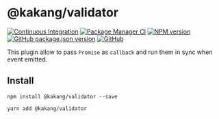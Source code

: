 # @kakang/validator

[![Continuous Integration](https://github.com/kaka-repo/validator/actions/workflows/ci.yml/badge.svg)](https://github.com/kaka-repo/validator/actions/workflows/ci.yml)
[![Package Manager CI](https://github.com/kaka-repo/validator/actions/workflows/package-manager-ci.yml/badge.svg)](https://github.com/kaka-repo/validator/actions/workflows/package-manager-ci.yml)
[![NPM version](https://img.shields.io/npm/v/@kakang/validator.svg?style=flat)](https://www.npmjs.com/package/@kakang/validator)
[![GitHub package.json version](https://img.shields.io/github/package-json/v/kaka-repo/validator)](https://github.com/kaka-repo/validator)
[![GitHub](https://img.shields.io/github/license/kaka-repo/validator)](https://github.com/kaka-repo/validator)

This plugin allow to pass `Promise` as `callback` and run them in sync when event emitted.

## Install

```
npm install @kakang/validator --save

yarn add @kakang/validator
```
